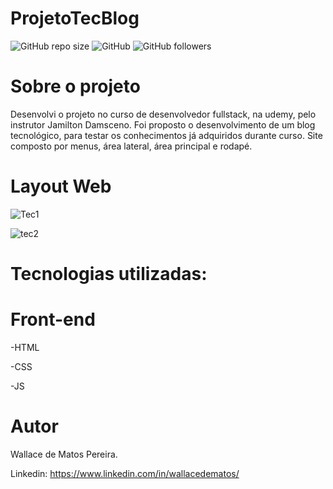 # ProjetoTecBlog
![GitHub repo size](https://img.shields.io/github/repo-size/WallaceMatos/ProjetoTecBlog)
![GitHub](https://img.shields.io/github/license/WallaceMatos/ProjetoTecBlog)
![GitHub followers](https://img.shields.io/github/followers/WallaceMatos?style=social)

# Sobre o projeto

Desenvolvi o projeto no curso de desenvolvedor fullstack, na udemy, pelo instrutor Jamilton Damsceno. Foi proposto o desenvolvimento de um blog tecnológico, para testar os conhecimentos já adquiridos durante curso. Site composto por menus, área lateral, área principal e rodapé.

# Layout Web

![Tec1](https://user-images.githubusercontent.com/75341726/115127048-dfebe400-9fa9-11eb-8635-f0c66fcd540b.png)

![tec2](https://user-images.githubusercontent.com/75341726/115127051-e4b09800-9fa9-11eb-974c-f8f4cbaae839.png)

# Tecnologias utilizadas:

# Front-end

-HTML

-CSS

-JS

# Autor

Wallace de Matos Pereira.

Linkedin: https://www.linkedin.com/in/wallacedematos/




